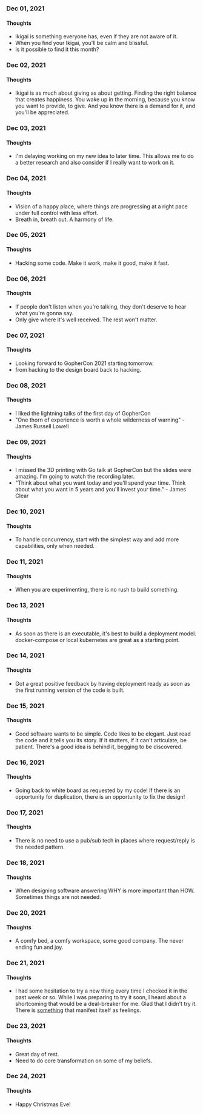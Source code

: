 ### Dec 01, 2021

#### Thoughts

- Ikigai is something everyone has, even if they are not aware of it. 
- When you find your Ikigai, you'll be calm and blissful.
- Is it possible to find it this month?

### Dec 02, 2021

#### Thoughts

- Ikigai is as much about giving as about getting. Finding the right balance that creates happiness. You wake up in the morning, because you know you want to provide, to give. And you know there is a demand for it, and you'll be appreciated.

### Dec 03, 2021

#### Thoughts

- I'm delaying working on my new idea to later time. This allows me to do a better research and also consider if I really want to work on it.

### Dec 04, 2021

#### Thoughts

- Vision of a happy place, where things are progressing at a right pace under full control with less effort.
- Breath in, breath out. A harmony of life.

### Dec 05, 2021

#### Thoughts

- Hacking some code. Make it work, make it good, make it fast.

### Dec 06, 2021

#### Thoughts

- If people don't listen when you're talking, they don't deserve to hear what you're gonna say.
- Only give where it's well received. The rest won't matter.

### Dec 07, 2021

#### Thoughts

- Looking forward to GopherCon 2021 starting tomorrow.
- from hacking to the design board back to hacking.

### Dec 08, 2021

#### Thoughts

- I liked the lightning talks of the first day of GopherCon
- "One thorn of experience is worth a whole wilderness of warning" - James Russell Lowell



### Dec 09, 2021

#### Thoughts

- I missed the 3D printing with Go talk at GopherCon but the slides were amazing. I'm going to watch the recording later.
- "Think about what you want today and you'll spend your time. Think about what you want in 5 years and you'll invest your time." - James Clear



### Dec 10, 2021

#### Thoughts

- To handle concurrency, start with the simplest way and add more capabilities, only when needed.



### Dec 11, 2021

#### Thoughts

- When you are experimenting, there is no rush to build something. 



### Dec 13, 2021

#### Thoughts

- As soon as there is an executable, it's best to build a deployment model. docker-compose or local kubernetes are great as a starting point.

### Dec 14, 2021

#### Thoughts

- Got a great positive feedback by having deployment ready as soon as the first running version of the code is built.

### Dec 15, 2021

#### Thoughts

- Good software wants to be simple. Code likes to be elegant. Just read the code and it tells you its story. If it stutters, if it can't articulate, be patient. There's a good idea is behind it, begging to be discovered.

### Dec 16, 2021

#### Thoughts

- Going back to white board as requested by my code! If there is an opportunity for duplication, there is an opportunity to fix the design! 

### Dec 17, 2021

#### Thoughts

- There is no need to use a pub/sub tech in places where request/reply is the needed pattern. 

### Dec 18, 2021

#### Thoughts

- When designing software answering WHY is more important than HOW. Sometimes things are not needed.

### Dec 20, 2021

#### Thoughts

- A comfy bed, a comfy workspace, some good company. The never ending fun and joy.

### Dec 21, 2021

#### Thoughts

- I had some hesitation to try a new thing every time I checked it in the past week or so. While I was preparing to try it soon, I heard about a shortcoming that would be a deal-breaker for me. Glad that I didn't try it. There is <u>something</u> that manifest itself as feelings.

### Dec 23, 2021

#### Thoughts

- Great day of rest. 
- Need to do core transformation on some of my beliefs. 



### Dec 24, 2021

#### Thoughts

- Happy Christmas Eve!
